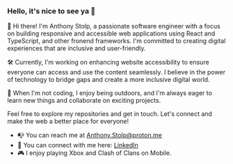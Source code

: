 ### Hello, it's nice to see ya 👋

👋 Hi there! I'm Anthony Stolp, a passionate software engineer with a focus on building responsive and accessible web applications using React and TypeScript, and other fronend frameworks. I'm committed to creating digital experiences that are inclusive and user-friendly.

🛠️ Currently, I'm working on enhancing website accessibility to ensure everyone can access and use the content seamlessly. I believe in the power of technology to bridge gaps and create a more inclusive digital world.

🌱 When I'm not coding, I enjoy being outdoors, and I'm always eager to learn new things and collaborate on exciting projects.

Feel free to explore my repositories and get in touch. Let's connect and make the web a better place for everyone!

- :mailbox_with_no_mail: You can reach me at <a href="mailto:anthony.stolp@proton.me">Anthony.Stolp@proton.me</a>
- :handshake: You can connect with me here: <a href="https://linkedin.com/in/anthonyjstolp">LinkedIn</a>
- :video_game: I enjoy playing Xbox and Clash of Clans on Mobile. 
